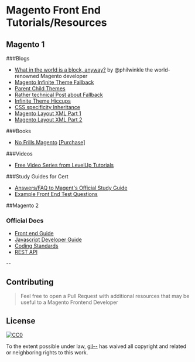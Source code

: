 # Magento Front End Tutorials/Resources

## Magento 1

###Blogs
- [What in the world is a block, anyway?](http://blog.philwinkle.com/the-most-misunderstood-concept-in-magento/) by @philwinkle the world-renowned Magento developer
- [Magento Infinite Theme Fallback](http://alanstorm.com/magento_infinite_fallback_theme_xml)
- [Parent Child Themes](http://alanstorm.com/magento_parent_child_themes)
- [Rather technical Post about Fallback](http://www.classyllama.com/blog/depth-look-magento-theme-fallback)
- [Infinite Theme Hiccups ](http://www.coderblog.de/magento-1-9-infinite-theme-inheritance-hickups/)
- [CSS specificity Inheritance](http://vanseodesign.com/css/css-specificity-inheritance-cascaade/)
- [Magento Layout XML Part 1](http://magebase.com/magento-tutorials/demystifying-magentos-layout-xml-part-1/)
- [Magento Layout XML Part 2](http://magebase.com/magento-tutorials/digging-deeper-into-magentos-layout-xml-part-2/)

###Books
- [No Frills Magento](http://www.pulsestorm.net/magento-layout/) [[Purchase]](http://store.pulsestorm.net/products/no-frills-magento-layout)

###Videos
- [Free Video Series from LevelUp Tutorials](http://leveluptuts.com/tutorials/Magento-Community-Tutorials)

###Study Guides for Cert
- [Answers/FAQ to Magent's Official Study Guide](http://www.demacmedia.com/magento-commerce/magento-frontend-developer-certification-exam-study-guide-qa/)
- [Example Front End Test Questions](http://robkent.gitbooks.io/magento-front-end-developer-test-questions/content/01-the_magento_fallback_system.html)

##Magento 2

### Official Docs
- [Front end Guide](http://devdocs.magento.com/guides/v2.0/frontend-dev-guide/bk-frontend-dev-guide.html)
- [Javascript Developer Guide](http://devdocs.magento.com/guides/v2.0/javascript-dev-guide/bk-javascript-dev-guide.html)
- [Coding Standards](http://devdocs.magento.com/guides/v2.0/coding-standards/bk-coding-standards.html)
- [REST API](http://devdocs.magento.com/guides/v2.0/rest/bk-rest.html)

--

## Contributing 

> Feel free to open a Pull Request with additional resources that may be useful to a Magento Frontend Developer

## License

[![CC0](http://i.creativecommons.org/p/zero/1.0/88x31.png)](http://creativecommons.org/publicdomain/zero/1.0/)

To the extent possible under law, [gil--](https://github.com/gil--) has waived all copyright and related or neighboring rights to this work.
